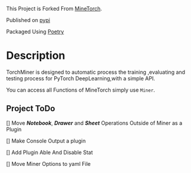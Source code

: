 This Project is Forked From [MineTorch](https://github.com/louis-she/minetorch).

Published on [pypi](https://pypi.org/project/torchminer/)

Packaged Using [Poetry](https://python-poetry.org/)

# Description
TorchMiner is designed to automatic process the training ,evaluating and testing process for PyTorch DeepLearning,with a simple API.

You can access all Functions of MineTorch simply use `Miner`.

## Project ToDo

 [] Move ***Notebook***, ***Drawer*** and ***Sheet*** Operations Outside of Miner as a Plugin
 
 [] Make Console Output a plugin 
 
 [] Add Plugin Able And Disable Stat
 
 [] Move Miner Options to yaml File
 